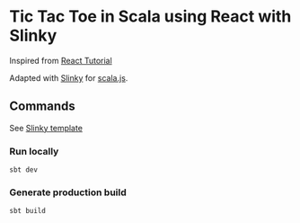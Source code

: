 # Tic Tac Toe in Scala using React with Slinky

Inspired from [React Tutorial](https://fr.reactjs.org/tutorial/tutorial.html)

Adapted with [Slinky](https://slinky.dev/) for [scala.js](https://www.scala-js.org/).


## Commands

See [Slinky template](https://github.com/shadaj/create-react-scala-app.g8)

### Run locally

    sbt dev
    
### Generate production build

    sbt build     

